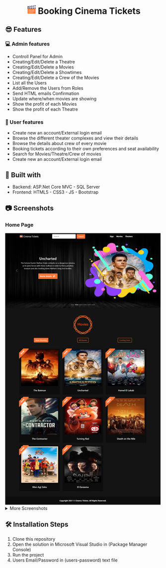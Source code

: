 <h1 align="center">
  <img width="30px" src="https://github.com/nahla-gabrony/Screen-Shoots/blob/main/CinemaTickets_ScreenShot/logo.png" />
    Booking Cinema Tickets
</h1>

## 😎 Features

### 💻 Admin features
- Controll Panel for Admin
- Creating/Edit/Delete a Theatre
- Creating/Edit/Delete a Movies
- Creating/Edit/Delete a Showtimes
- Creating/Edit/Delete a Crew of the Movies
- List all the Users
- Add/Remove the Users from Roles
- Send HTML emails Confirmation
- Update where/when movies are showing 
- Show the profit of each Movies
- Show the profit of each Theatre

### 🧑 User features
- Create new an account/External login email
- Browse the different theater complexes and view their details
- Browse the details about crew of every movie
- Booking tickets according to their own preferences and seat availability
- Search for Movies/Theatre/Crew of movies
- Create new an account/External login email    
    
## 📝 Built with
- Backend: ASP.Net Core MVC - SQL Server
- Frontend: HTML5 - CSS3 - JS - Bootstrap 

## 📷 Screenshots 
### Home Page

<img width="500px" src="https://github.com/nahla-gabrony/Screen-Shoots/blob/main/CinemaTickets_ScreenShot/Main_Page.png" />

<details>
  <summary>More Screenshots</summary>
  <h3>Sign-In/Sign-Up Page</h3>
  <img width="500px" src="https://github.com/nahla-gabrony/Screen-Shoots/blob/main/CinemaTickets_ScreenShot/Sign_In.png" />
  <img width="500px" src="https://github.com/nahla-gabrony/Screen-Shoots/blob/main/CinemaTickets_ScreenShot/Sign_Up.png" />
  
  <h3>Movie Page</h3>
  <img width="500px" src="https://github.com/nahla-gabrony/Screen-Shoots/blob/main/CinemaTickets_ScreenShot/Movies.png" />
  
  <h3>Movie Details Page</h3>
  <img width="500px" src="https://github.com/nahla-gabrony/Screen-Shoots/blob/main/CinemaTickets_ScreenShot/Movie_Details.png" />

  <h3>Crew Details Page</h3>
  <img width="500px" src="https://github.com/nahla-gabrony/Screen-Shoots/blob/main/CinemaTickets_ScreenShot/Crew_Details.png" />
  
  <h3>Therater Page</h3>
  <img width="500px" src="https://github.com/nahla-gabrony/Screen-Shoots/blob/main/CinemaTickets_ScreenShot/Therater.png" />
  
  <h3>Therater Details Page</h3>
  <img width="500px" src="https://github.com/nahla-gabrony/Screen-Shoots/blob/main/CinemaTickets_ScreenShot/Therater_Details.png" />
  
  <h3>Search Page</h3>
  <h4> 
    <p> - Movies: can search by Movie Name / Crew Name / Movie Language /Movie production country </p>
    <p> - Crew: can search by Crew Name / Crew Nationality </p>
    <p> - Therater: can search by Therater Name </p>
  </h4>
  <img src="https://github.com/nahla-gabrony/Screen-Shoots/blob/main/CinemaTickets_ScreenShot/Search.gif" />
  
  <h3>Booking Page</h3>
  <img src="https://github.com/nahla-gabrony/Screen-Shoots/blob/main/CinemaTickets_ScreenShot/booking_seats.gif" />
  
  <h3>Admin Dashboard Page</h3>
  <img src="https://github.com/nahla-gabrony/Screen-Shoots/blob/main/CinemaTickets_ScreenShot/Admin_Dashboard.png" />
  
  <h3>Admin Therater/Screen Pages</h3>
  <p> - Therater/Screen: can Create/Update/Delete/Search </p>
  <img  width="500px" src="https://github.com/nahla-gabrony/Screen-Shoots/blob/main/CinemaTickets_ScreenShot/Admin_Theater_Index.png" />
  <img  width="500px" src="https://github.com/nahla-gabrony/Screen-Shoots/blob/main/CinemaTickets_ScreenShot/Admin_Screen_Index.png" />
  <img  width="500px" src="https://github.com/nahla-gabrony/Screen-Shoots/blob/main/CinemaTickets_ScreenShot/Admin_Theater_Create.png" />
  <img  width="500px" src="https://github.com/nahla-gabrony/Screen-Shoots/blob/main/CinemaTickets_ScreenShot/Admin_Screen_Create.png" />
  
  <h3>Admin Movie/Crew Pages</h3>
  <p> - Movie/Crew: can Create/Update/Delete/Search </p>
  <img  width="500px" src="https://github.com/nahla-gabrony/Screen-Shoots/blob/main/CinemaTickets_ScreenShot/Admin_Movie_Index.png" />
  <img  width="500px" src="https://github.com/nahla-gabrony/Screen-Shoots/blob/main/CinemaTickets_ScreenShot/Admin_Crew_Index.png" />
  <img  width="500px" src="https://github.com/nahla-gabrony/Screen-Shoots/blob/main/CinemaTickets_ScreenShot/Admin_Movie_Create.png" />
  <img  width="500px" src="https://github.com/nahla-gabrony/Screen-Shoots/blob/main/CinemaTickets_ScreenShot/Admin_Crew_Create.png" />
  
  <h3>Admin Slide Pages</h3>
  <p> - Slide: can Create/Update/Delete </p>
  <img  width="500px" src="https://github.com/nahla-gabrony/Screen-Shoots/blob/main/CinemaTickets_ScreenShot/Slide.gif" />
  
  <h3>Access Denied/Not Found Pages</h3>
  <img  width="500px" src="https://github.com/nahla-gabrony/Screen-Shoots/blob/main/CinemaTickets_ScreenShot/Authorization_Page.png" />
  <img  width="500px" src="https://github.com/nahla-gabrony/Screen-Shoots/blob/main/CinemaTickets_ScreenShot/Not_found.png" />
</details>


## 🛠️ Installation Steps
1.	Clone this repository    
2.	Open the solution in Microsoft Visual Studio in (Package Manager Console)
4.	Run the project
5.	Users Email/Password in (users-password) text file
